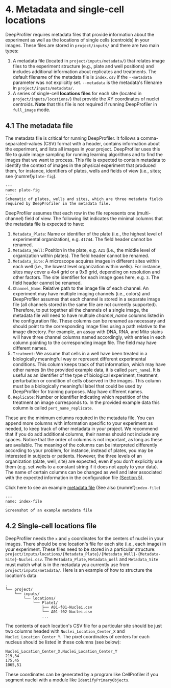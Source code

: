 # 4. Metadata and single-cell locations

DeepProfiler requires metadata files that provide information about the experiment as well as the locations of single cells 
(centroids) in your images. These files are stored in `project/inputs/` and there are two main types: 

1. A metadata file (located in `project/inputs/metadata/`) that relates image files to the experiment 
   structure (e.g., plate and well positions) and includes additional information about replicates and treatments. 
   The default filename of the metadata file is `index.csv` if the `--metadata` parameter was not explicitly set.
   `--metadata` is the metadata's filename in `project/inputs/metadata/`.
2. A series of single-cell **locations files** for each site (located in `project/inputs/locations/`) that provide the XY coordinates 
    of nuclei centroids. **Note** that this file is not required if running DeepProfiler in `full_image` mode.

## **4.1 The metadata file**

The metadata file is critical for running DeepProfiler. It follows a comma-separated-values (CSV) format with a header, 
contains information about the experiment, and lists all images in your project. DeepProfiler uses this file to guide image
sampling for running learning algorithms and to find the images that we want to process. This file is expected to contain 
metadata to identify the context of images in the physical experiment that produced them, for instance, identifiers of plates, 
wells and fields of view (i.e., sites; see {numref}`plate-fig`). 

```{figure} images/image3.png
---
name: plate-fig
---
Schematic of plates, wells and sites, which are three metadata fields required by DeepProfiler in the metadata file.
```

DeepProfiler assumes that each row in the file represents one (multi-channel) field of 
view. The following list indicates the minimal columns that the metadata file is expected to have:


1. `Metadata_Plate`: Name or identifier of the plate (i.e., the highest level of experimental organization), e.g. `41744`. The field header cannot be renamed.
2. `Metadata_Well`: Position in the plate, e.g. `A21` (i.e., the middle level of organization within plates). The field header cannot be renamed.
3. `Metadata_Site`: A microscope acquires images in different sites within each well (i.e., the lowest level organization 
    within wells). For instance, sites may cover a 4x4 grid or a 9x9 grid, depending on resolution and other factors. 
    The site identifier for each image goes here, e.g. `3`. The field header cannot be renamed.
4. `Channel_Name`: Relative path to the image file of each channel. An experiment may have multiple imaging channels 
    (i.e., colors) and DeepProfiler assumes that each channel is stored in a separate image file (all channels stored in 
    the same file are not currently supported). Therefore, to put together all the channels of a single image, the metadata
    file will need to have multiple _channel_name_ columns listed in the configuration file. These columns can be renamed as 
    necessary and should point to the corresponding image files using a path relative to the image directory. For example, 
    an assay with DNA, RNA, and Mito stains will have three channel columns named accordingly, with entries in each column 
    pointing to the corresponding image file. The field may have different names.
5. `Treatment`: We assume that cells in a well have been treated in a biologically meaningful way or represent different 
    experimental conditions. This column keeps track of that information, which may have other names (in the provided example 
    data, it is called `pert_name`). It is useful as an identifier of the type of biological experiment, treatment, perturbation 
    or condition of cells observed in the images. This column must be a biologically meaningful label that could be used by 
    DeepProfiler for training purposes. May have different names.
6. `Replicate`: Number or identifier indicating which repetition of the treatment an image corresponds to. In the provided 
    example data this column is called `pert_name_replicate`.

These are the minimum columns required in the metadata file. You can append more columns with information specific to your 
experiment as needed, to keep track of other metadata in your project. We recommend that if you do add additional columns, 
their names should not include any spaces. Notice that the order of columns is not important, as long as these are available. 
The meaning of the columns can be interpreted differently according to your problem, for instance, instead of plates, you may be 
interested in subjects or patients. However, the three levels of an organization 
(plate, well, site) are expected, even if you don’t explicitly use them (e.g. set wells to a constant string if it does not 
apply to your data). The name of certain columns can be changed as well and later associated with the expected information 
in the configuration file [(Section 5)](../docs/05-config.md).

Click here to see an example [metadata file](https://github.com/cytomining/DeepProfiler-handbook/blob/00f3b41e753a40a1e3854a75bd491b7c1864a4da/DeepProfiler-Handbook/assets/index.csv) (See also {numref}`index-file`)

```{figure} images/image4.png
---
name: index-file
---
Screenshot of an example metadata file
```

## **4.2 Single-cell locations file**

DeepProfiler needs the `x` and `y` coordinates for the centers of nuclei in your images. There should be one location's file 
for each site (i.e., each image) in your experiment. These files need to be stored in a particular structure: 
`project/inputs/locations/{Metadata_Plate}/{Metadata_Well}-{Metadata-Site}-Nuclei.csv`. The `Metadata_Plate`, `Metadata_Well` 
and `Metadata_Site` must match what is in the metadata you currently use from `project/inputs/metadata/`. 
Here is an example of how to structure the location's data: 

```
.
└── project/
    └── inputs/
        └── locations/
            └── Plate1/
                ├── A01-f01-Nuclei.csv
                └── A01-f02-Nuclei.csv
                ...
```

The contents of each location's CSV file for a particular site should be just two columns headed with `Nuclei_Location_Center_X` 
and `Nuclei_Location_Center_Y`. The pixel coordinates of centers for each nucleus should be listed in these columns (see below):

```
Nuclei_Location_Center_X,Nuclei_Location_Center_Y
219,34
175,45
1065,51
```

These coordinates can be generated by a program like CellProfiler if you segment nuclei with a module like `IdentifyPrimaryObjects`.
